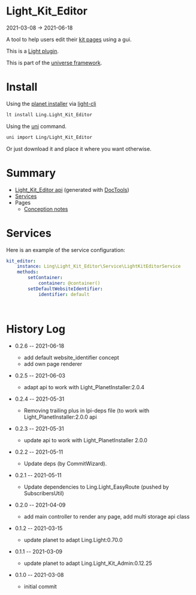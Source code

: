 Light_Kit_Editor
===========
2021-03-08 -> 2021-06-18



A tool to help users edit their [kit pages](https://github.com/lingtalfi/Kit) using a gui.


This is a [Light plugin](https://github.com/lingtalfi/Light/blob/master/doc/pages/plugin.md).

This is part of the [universe framework](https://github.com/karayabin/universe-snapshot).


Install
==========

Using the [planet installer](https://github.com/lingtalfi/Light_PlanetInstaller) via [light-cli](https://github.com/lingtalfi/Light_Cli)
```bash
lt install Ling.Light_Kit_Editor
```

Using the [uni](https://github.com/lingtalfi/universe-naive-importer) command.
```bash
uni import Ling/Light_Kit_Editor
```

Or just download it and place it where you want otherwise.






Summary
===========
- [Light_Kit_Editor api](https://github.com/lingtalfi/Light_Kit_Editor/blob/master/doc/api/Ling/Light_Kit_Editor.md) (generated with [DocTools](https://github.com/lingtalfi/DocTools))
- [Services](#services)
- Pages
    - [Conception notes](https://github.com/lingtalfi/Light_Kit_Editor/blob/master/doc/pages/conception-notes.md)






Services
=========


Here is an example of the service configuration:

```yaml
kit_editor:
    instance: Ling\Light_Kit_Editor\Service\LightKitEditorService
    methods:
        setContainer:
            container: @container()
        setDefaultWebsiteIdentifier:
            identifier: default




```



History Log
=============

- 0.2.6 -- 2021-06-18

    - add default website_identifier concept
    - add own page renderer
  
- 0.2.5 -- 2021-06-03

    - adapt api to work with Light_PlanetInstaller:2.0.4
  
- 0.2.4 -- 2021-05-31

    - Removing trailing plus in lpi-deps file (to work with Light_PlanetInstaller:2.0.0 api

- 0.2.3 -- 2021-05-31

    - update api to work with Light_PlanetInstaller 2.0.0
  
- 0.2.2 -- 2021-05-11

    - Update deps (by CommitWizard).

- 0.2.1 -- 2021-05-11

    - Update dependencies to Ling.Light_EasyRoute (pushed by SubscribersUtil)

- 0.2.0 -- 2021-04-09

    - add main controller to render any page, add multi storage api class
  
- 0.1.2 -- 2021-03-15

    - update planet to adapt Ling.Light:0.70.0

- 0.1.1 -- 2021-03-09

    - update planet to adapt Ling.Light_Kit_Admin:0.12.25
  
- 0.1.0 -- 2021-03-08

    - initial commit